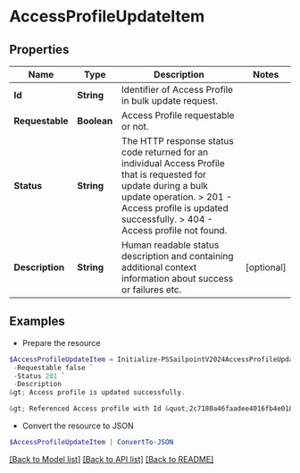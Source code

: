 # AccessProfileUpdateItem
## Properties

Name | Type | Description | Notes
------------ | ------------- | ------------- | -------------
**Id** | **String** | Identifier of Access Profile in bulk update request. | 
**Requestable** | **Boolean** | Access Profile requestable or not. | 
**Status** | **String** |  The HTTP response status code returned for an individual Access Profile that is requested for update during a bulk update operation.  &gt; 201   - Access profile is updated successfully.  &gt; 404   - Access profile not found.  | 
**Description** | **String** | Human readable status description and containing additional context information about success or failures etc.  | [optional] 

## Examples

- Prepare the resource
```powershell
$AccessProfileUpdateItem = Initialize-PSSailpointV2024AccessProfileUpdateItem  -Id 2c7180a46faadee4016fb4e018c20642 `
 -Requestable false `
 -Status 201 `
 -Description 
&gt; Access profile is updated successfully.

&gt; Referenced Access profile with Id &quot;2c7180a46faadee4016fb4e018c20642&quot; was not found.

```

- Convert the resource to JSON
```powershell
$AccessProfileUpdateItem | ConvertTo-JSON
```

[[Back to Model list]](../README.md#documentation-for-models) [[Back to API list]](../README.md#documentation-for-api-endpoints) [[Back to README]](../README.md)

